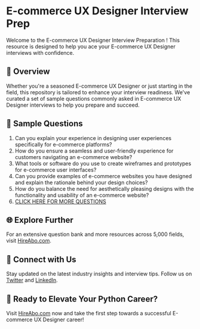# E-commerce UX Designer Interview Prep

Welcome to the E-commerce UX Designer Interview Preparation ! This resource is designed to help you ace your E-commerce UX Designer interviews with confidence.

## 🚀 Overview

Whether you're a seasoned E-commerce UX Designer or just starting in the field, this repository is tailored to enhance your interview readiness. We've curated a set of sample questions commonly asked in E-commerce UX Designer interviews to help you prepare and succeed.

## 📝 Sample Questions

1. Can you explain your experience in designing user experiences specifically for e-commerce platforms?
2. How do you ensure a seamless and user-friendly experience for customers navigating an e-commerce website?
3. What tools or software do you use to create wireframes and prototypes for e-commerce user interfaces?
4. Can you provide examples of e-commerce websites you have designed and explain the rationale behind your design choices?
5. How do you balance the need for aesthetically pleasing designs with the functionality and usability of an e-commerce website?
6. [CLICK HERE FOR MORE QUESTIONS](https://hireabo.com/job/22_2_6/Ecommerce%20UX%20Designer)

## 🌐 Explore Further

For an extensive question bank and more resources across 5,000 fields, visit [HireAbo.com](https://www.hireabo.com).

## 📱 Connect with Us

Stay updated on the latest industry insights and interview tips. Follow us on [Twitter](https://twitter.com/hireabo) and [LinkedIn](https://www.linkedin.com/in/hire-abo-3609972a8/).

## 🚀 Ready to Elevate Your Python Career?

Visit [HireAbo.com](https://www.hireabo.com) now and take the first step towards a successful E-commerce UX Designer career!